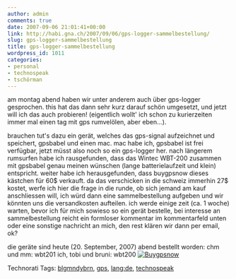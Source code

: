 ```yaml
---
author: admin
comments: true
date: 2007-09-06 21:01:41+00:00
link: http://habi.gna.ch/2007/09/06/gps-logger-sammelbestellung/
slug: gps-logger-sammelbestellung
title: gps-logger-sammelbestellung
wordpress_id: 1011
categories:
- personal
- technospeak
- tschörman
---
```


am montag abend haben wir unter anderem auch über gps-logger gesprochen. this hat das dann sehr kurz darauf schön umgesetzt, und jetzt will ich das auch probieren! (eigentlich wollt' ich schon zu kurierzeiten immer mal einen tag mit gps rumvelölen, aber eben...).

brauchen tut's dazu ein gerät, welches das gps-signal aufzeichnet und speichert, gpsbabel und einen mac. mac habe ich, gpsbabel ist frei verfügbar, jetzt müsst also noch so ein gps-logger her.
nach längerem rumsurfen habe ich rausgefunden, dass das Wintec WBT-200 zusammen mit gpsbabel genau meinen wünschen (lange batterielaufzeit und klein) entspricht.
weiter habe ich herausgefunden, dass buygpsnow dieses kästchen für 60$ verkauft. da das verschicken in die schweiz immerhin 27$ kostet, werfe ich hier die frage in die runde, ob sich jemand am kauf anschliessen will, ich würd dann eine sammelbestellung aufgeben und wir könnten uns die versandkosten aufteilen.
ich werde einige zeit (ca. 1 woche) warten, bevor ich für mich sowieso so ein gerät bestelle, bei interesse an sammelbestellung reicht ein formloser kommentar im kommentarfeld unten oder eine sonstige nachricht an mich, den rest klären wir dann per email, ok?

die geräte sind heute (20. September, 2007) abend bestellt worden:
chm und mm: wbt201
ich, tobi und bruni: wbt200
[![Buygpsnow](http://habi.gna.ch/wp-content/uploads/2007/09/buygpsnow-tm.jpg)](http://habi.gna.ch/wp-content/uploads/2007/09/buygpsnow.jpg)



Technorati Tags: [blgmndybrn](http://www.technorati.com/tag/blgmndybrn), [gps](http://www.technorati.com/tag/gps), [lang:de](http://www.technorati.com/tag/lang:de), [technospeak](http://www.technorati.com/tag/technospeak)
